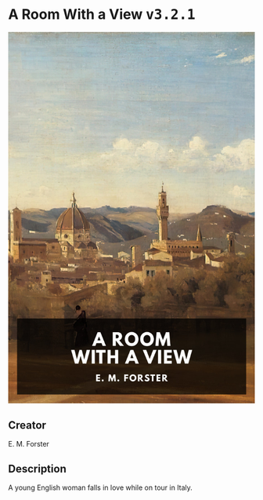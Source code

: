 
# A Room With a View <kbd>v3.2.1</kbd>

<center>
  <img src="./cover-1024.jpg"/>
</center>

## Creator
E. M. Forster

## Description
A young English woman falls in love while on tour in Italy.
